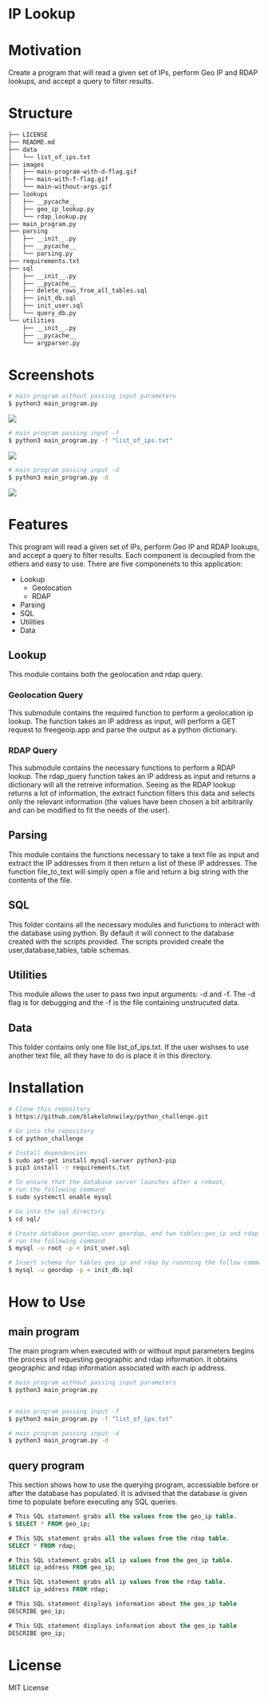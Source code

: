 # IP Lookup
# Motivation
Create a program that will read a given set of IPs, perform Geo IP and RDAP lookups, and accept a query to filter results.
# Structure
```bash
├── LICENSE
├── README.md
├── data
│   └── list_of_ips.txt
├── images
│   ├── main-program-with-d-flag.gif
│   ├── main-with-f-flag.gif
│   └── main-without-args.gif
├── lookups
│   ├── __pycache__
│   ├── geo_ip_lookup.py
│   └── rdap_lookup.py
├── main_program.py
├── parsing
│   ├── __init__.py
│   ├── __pycache__
│   └── parsing.py
├── requirements.txt
├── sql
│   ├── __init__.py
│   ├── __pycache__
│   ├── delete_rows_from_all_tables.sql
│   ├── init_db.sql
│   ├── init_user.sql
│   └── query_db.py
└── utilities
    ├── __init__.py
    ├── __pycache__
    └── argparser.py
```
# Screenshots 
```bash
# main program without passing input parameters
$ python3 main_program.py
```
![](images/main-without-args.gif)
```bash
# main program passing input -f 
$ python3 main_program.py -f "list_of_ips.txt"
```
![](images/main-with-f-flag.gif)
```bash
# main program passing input -d
$ python3 main_program.py -d
```
![](images/main-program-with-d-flag.gif)

# Features
This program will read a given set of IPs, perform Geo IP and RDAP lookups, and accept a query to filter results. Each component is decoupled from the others and easy to use. There are five componenets to this application:
- Lookup
    - Geolocation
    - RDAP
- Parsing
- SQL
- Utilities
- Data

   
## Lookup
This module contains both the geolocation and rdap query.
### Geolocation Query
This submodule contains the required function to perform a geolocation ip lookup. The function takes an IP address as input, will perform a GET request to freegeoip.app and parse the output as a python dictionary.
### RDAP Query
This submodule contains the necessary functions to perform a RDAP lookup. The rdap_query function takes an IP address as input and returns a dictionary will all the retreive information. 
Seeing as the RDAP lookup returns a lot of information, the extract function filters this data and selects only the relevant information (the values have been chosen a bit arbitrarily and can be modified to fit the needs of the user).
## Parsing
This module contains the functions necessary to take a text file as input and extract the IP addresses from it then return a list of these IP addresses. The function file_to_text will simply open a file and return a big string with the contents of the file.
## SQL
This folder contains all the necessary modules and functions to interact with the database using python. By default it will connect to the database created with the scripts provided.
The scripts provided create the user,database,tables, table schemas.
## Utilities
This module allows the user to pass two input arguments: -d and -f. The -d flag is for debugging and the -f is the file containing unstrucuted data. 
## Data
This folder contains only one file list_of_ips.txt. If the user wishses to use another text file, all they have to do is place it in this directory. 

# Installation 
```bash
# Clone this repository
$ https://github.com/blakelohnwiley/python_challenge.git

# Go into the repository
$ cd python_challenge

# Install dependencies
$ sudo apt-get install mysql-server python3-pip
$ pip3 install -r requirements.txt

# To ensure that the database server launches after a reboot, 
# run the following command
$ sudo systemctl enable mysql

# Go into the sql directory 
$ cd sql/

# Create database geordap,user geordap, and two tables:geo_ip and rdap
# run the following command
$ mysql -u root -p < init_user.sql 

# Insert schema for tables geo_ip and rdap by runnning the follow command
$ mysql -u geordap -p < init_db.sql
``` 
# How to Use
## main program 
The main program when executed with or without input parameters begins the process of requesting geographic and rdap information.
It obtains geographic and rdap information associated with each ip address. 
```bash
# main program without passing input parameters
$ python3 main_program.py
```

```bash

# main program passing input -f 
$ python3 main_program.py -f "list_of_ips.txt"
```

```bash
# main program passing input -d
$ python3 main_program.py -d
```
## query program
This section shows how to use the querying program, accessiable before or after the database has populated. It is advised that the database is given time to populate before executing any SQL queries. 

```sql
# This SQL statement grabs all the values from the geo_ip table. 
$ SELECT * FROM geo_ip;
```

```sql
# This SQL statement grabs all the values from the rdap table. 
SELECT * FROM rdap;
```

```sql
# This SQL statement grabs all ip values from the geo_ip table. 
SELECT ip_address FROM geo_ip;
```

```sql
# This SQL statement grabs all ip values from the rdap table.
SELECT ip_address FROM rdap;
```

```sql
# This SQL statement displays information about the geo_ip table
DESCRIBE geo_ip; 
```

```sql
# This SQL statement displays information about the geo_ip table
DESCRIBE geo_ip; 
```

# License
MIT License

